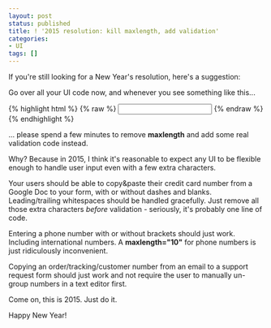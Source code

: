 ```yaml
---
layout: post
status: published
title: ! '2015 resolution: kill maxlength, add validation'
categories:
- UI
tags: []
---
```

If you're still looking for a New Year's resolution, here's a suggestion: 

Go over all your UI code now, and whenever you see something like this...
<!-- more -->
{% highlight html %} 
{% raw %}
<input id="credit-card-number" maxlength="16">
{% endraw %}
{% endhighlight %}

... please spend a few minutes to remove **maxlength** and add some real validation code instead. 

Why? Because in 2015, I think it's reasonable to expect any UI to be flexible enough to handle user input even with a few extra characters. 

Your users should be able to copy&paste their credit card number from a Google Doc to your form, with or without dashes and blanks. Leading/trailing whitespaces should be handled gracefully. Just remove all those extra characters *before* validation - seriously, it's probably one line of code.

Entering a phone number with or without brackets should just work. Including international numbers. A **maxlength="10"** for phone numbers is just ridiculously inconvenient.

Copying an order/tracking/customer number from an email to a support request form should just work and not require the user to manually un-group numbers in a text editor first. 

Come on, this is 2015. Just do it.

Happy New Year!




